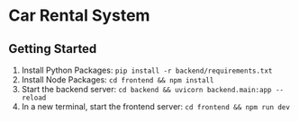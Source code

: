 # Car Rental System

## Getting Started

1. Install Python Packages: `pip install -r backend/requirements.txt`
2. Install Node Packages: `cd frontend && npm install`
3. Start the backend server: `cd backend && uvicorn backend.main:app --reload`
4. In a new terminal, start the frontend server: `cd frontend && npm run dev`
